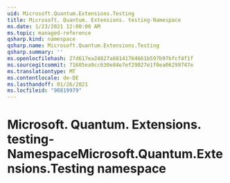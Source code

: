 ```yaml
---
uid: Microsoft.Quantum.Extensions.Testing
title: Microsoft. Quantum. Extensions. testing-Namespace
ms.date: 1/23/2021 12:00:00 AM
ms.topic: managed-reference
qsharp.kind: namespace
qsharp.name: Microsoft.Quantum.Extensions.Testing
qsharp.summary: ''
ms.openlocfilehash: 27d617ea24827a68141764661b597b97bfcf4f1f
ms.sourcegitcommit: 71605ea9cc630e84e7ef29027e1f0ea06299747e
ms.translationtype: MT
ms.contentlocale: de-DE
ms.lasthandoff: 01/26/2021
ms.locfileid: "98819979"
---
```

# <a name="microsoftquantumextensionstesting-namespace"></a><span data-ttu-id="dcd14-102">Microsoft. Quantum. Extensions. testing-Namespace</span><span class="sxs-lookup"><span data-stu-id="dcd14-102">Microsoft.Quantum.Extensions.Testing namespace</span></span>



